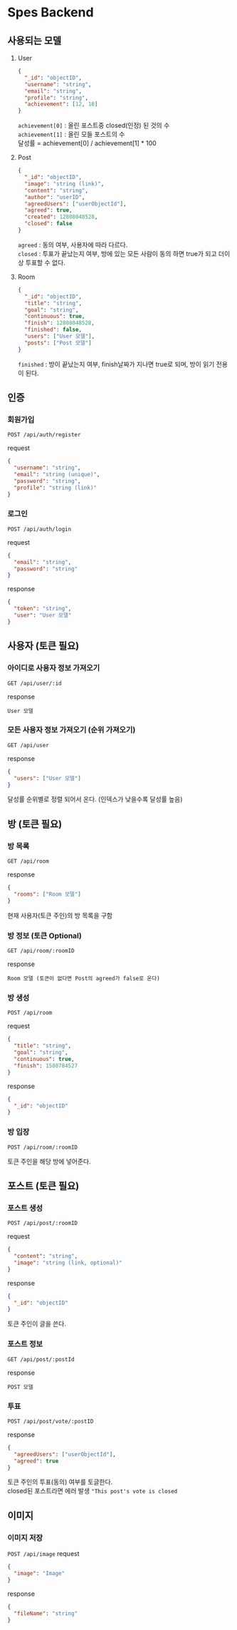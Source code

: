 # Spes Backend

## 사용되는 모델

1. User

   ```json
   {
     "_id": "objectID",
     "username": "string",
     "email": "string",
     "profile": "string",
     "achievement": [12, 18]
   }
   ```

   `achievement[0]` : 올린 포스트중 closed(인정) 된 것의 수  
   `achievement[1]` : 올린 모들 포스트의 수  
   달성률 = achievement[0] / achievement[1] \* 100

2. Post

   ```json
   {
     "_id": "objectID",
     "image": "string (link)",
     "content": "string",
     "author": "userID",
     "agreedUsers": ["userObjectId"],
     "agreed": true,
     "created": 12808048528,
     "closed": false
   }
   ```

   `agreed` : 동의 여부, 사용자에 따라 다르다.  
   `closed` : 투표가 끝났는지 여부, 방에 있는 모든 사람이 동의 하면 true가 되고 더이상 투표할 수 없다.

3. Room
   ```json
   {
     "_id": "objectID",
     "title": "string",
     "goal": "string",
     "continuous": true,
     "finish": 12808048528,
     "finished": false,
     "users": ["User 모델"],
     "posts": ["Post 모델"]
   }
   ```
   `finished` : 방이 끝났는지 여부, finish날짜가 지나면 true로 되며, 방이 읽기 전용이 된다.

## 인증

### 회원가입

`POST /api/auth/register`

request

```json
{
  "username": "string",
  "email": "string (unique)",
  "password": "string",
  "profile": "string (link)"
}
```

### 로그인

`POST /api/auth/login`

request

```json
{
  "email": "string",
  "password": "string"
}
```

response

```json
{
  "token": "string",
  "user": "User 모델"
}
```

## 사용자 (토큰 필요)

### 아이디로 사용자 정보 가져오기

`GET /api/user/:id`

response

```
User 모델
```

### 모든 사용자 정보 가져오기 (순위 가져오기)

`GET /api/user`

response

```json
{
  "users": ["User 모델"]
}
```

달성률 순위별로 정렬 되어서 온다. (인덱스가 낮을수록 달성률 높음)

## 방 (토큰 필요)

### 방 목록

`GET /api/room`

response

```json
{
  "rooms": ["Room 모델"]
}
```

현재 사용자(토큰 주인)의 방 목록을 구함

### 방 정보 (토큰 Optional)

`GET /api/room/:roomID`

response

```
Room 모델 (토큰이 없다면 Post의 agreed가 false로 온다)
```

### 방 생성

`POST /api/room`

request

```json
{
  "title": "string",
  "goal": "string",
  "continuous": true,
  "finish": 1580784527
}
```

response

```json
{
  "_id": "objectID"
}
```

### 방 입장

`POST /api/room/:roomID`

토큰 주인을 해당 방에 넣어준다.

## 포스트 (토큰 필요)

### 포스트 생성

`POST /api/post/:roomID`

request

```json
{
  "content": "string",
  "image": "string (link, optional)"
}
```

response

```json
{
  "_id": "objectID"
}
```

토큰 주인이 글을 쓴다.

### 포스트 정보

`GET /api/post/:postId`

response

```
POST 모델
```

### 투표

`POST /api/post/vote/:postID`

response

```json
{
  "agreedUsers": ["userObjectId"],
  "agreed": true
}
```

토큰 주인의 투표(동의) 여부를 토글한다.  
closed된 포스트라면 에러 발생 `"This post's vote is closed`

## 이미지

### 이미지 저장

`POST /api/image`
request

```json
{
  "image": "Image"
}
```

response

```json
{
  "fileName": "string"
}
```
